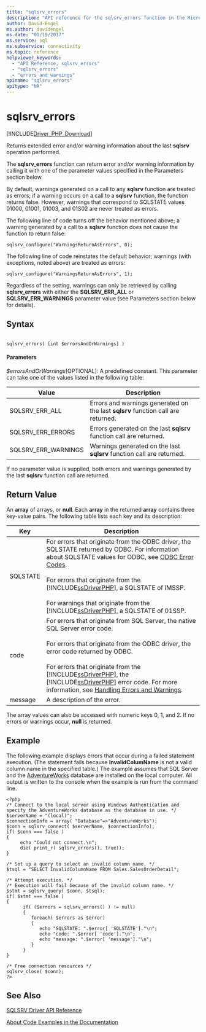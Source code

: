 ```yaml
---
title: "sqlsrv_errors"
description: "API reference for the sqlsrv_errors function in the Microsoft SQLSRV Driver for PHP for SQL Server."
author: David-Engel
ms.author: davidengel
ms.date: "01/19/2017"
ms.service: sql
ms.subservice: connectivity
ms.topic: reference
helpviewer_keywords:
  - "API Reference, sqlsrv_errors"
  - "sqlsrv_errors"
  - "errors and warnings"
apiname: "sqlsrv_errors"
apitype: "NA"
---
```

# sqlsrv_errors
[!INCLUDE[Driver_PHP_Download](../../includes/driver_php_download.md)]

Returns extended error and/or warning information about the last **sqlsrv** operation performed.  
  
The **sqlsrv_errors** function can return error and/or warning information by calling it with one of the parameter values specified in the Parameters section below.  
  
By default, warnings generated on a call to any **sqlsrv** function are treated as errors; if a warning occurs on a call to a **sqlsrv** function, the function returns false. However, warnings that correspond to SQLSTATE values 01000, 01001, 01003, and 01S02 are never treated as errors.  
  
The following line of code turns off the behavior mentioned above; a warning generated by a call to a **sqlsrv** function does not cause the function to return false:  
  
```  
sqlsrv_configure("WarningsReturnAsErrors", 0);  
```  
  
The following line of code reinstates the default behavior; warnings (with exceptions, noted above) are treated as errors:  
  
```  
sqlsrv_configure("WarningsReturnAsErrors", 1);  
```  
  
Regardless of the setting, warnings can only be retrieved by calling **sqlsrv_errors** with either the **SQLSRV_ERR_ALL** or **SQLSRV_ERR_WARNINGS** parameter value (see Parameters section below for details).  
  
## Syntax  
  
```  
  
sqlsrv_errors( [int $errorsAndOrWarnings] )  
```  
  
#### Parameters  
*$errorsAndOrWarnings*[OPTIONAL]: A predefined constant. This parameter can take one of the values listed in the following table:  
  
|Value|Description|  
|---------|---------------|  
|SQLSRV_ERR_ALL|Errors and warnings generated on the last **sqlsrv** function call are returned.|  
|SQLSRV_ERR_ERRORS|Errors generated on the last **sqlsrv** function call are returned.|  
|SQLSRV_ERR_WARNINGS|Warnings generated on the last **sqlsrv** function call are returned.|  
  
If no parameter value is supplied, both errors and warnings generated by the last **sqlsrv** function call are returned.  
  
## Return Value  
An **array** of arrays, or **null**. Each **array** in the returned **array** contains three key-value pairs. The following table lists each key and its description:  
  
|Key|Description|  
|-------|---------------|  
|SQLSTATE|For errors that originate from the ODBC driver, the SQLSTATE returned by ODBC. For information about SQLSTATE values for ODBC, see [ODBC Error Codes](../../odbc/reference/appendixes/appendix-a-odbc-error-codes.md).<br /><br />For errors that originate from the [!INCLUDE[ssDriverPHP](../../includes/ssdriverphp_md.md)], a SQLSTATE of IMSSP.<br /><br />For warnings that originate from the [!INCLUDE[ssDriverPHP](../../includes/ssdriverphp_md.md)], a SQLSTATE of 01SSP.|  
|code|For errors that originate from SQL Server, the native SQL Server error code.<br /><br />For errors that originate from the ODBC driver, the error code returned by ODBC.<br /><br />For errors that originate from the [!INCLUDE[ssDriverPHP](../../includes/ssdriverphp_md.md)], the [!INCLUDE[ssDriverPHP](../../includes/ssdriverphp_md.md)] error code. For more information, see [Handling Errors and Warnings](../../connect/php/handling-errors-and-warnings.md).|  
|message|A description of the error.|  
  
The array values can also be accessed with numeric keys 0, 1, and 2. If no errors or warnings occur, **null** is returned.  
  
## Example  
The following example displays errors that occur during a failed statement execution. (The statement fails because **InvalidColumName** is not a valid column name in the specified table.) The example assumes that SQL Server and the [AdventureWorks](https://github.com/Microsoft/sql-server-samples/tree/master/samples/databases/adventure-works) database are installed on the local computer. All output is written to the console when the example is run from the command line.  
  
```  
<?php  
/* Connect to the local server using Windows Authentication and   
specify the AdventureWorks database as the database in use. */  
$serverName = "(local)";  
$connectionInfo = array( "Database"=>"AdventureWorks");  
$conn = sqlsrv_connect( $serverName, $connectionInfo);  
if( $conn === false )  
{  
     echo "Could not connect.\n";  
     die( print_r( sqlsrv_errors(), true));  
}  
  
/* Set up a query to select an invalid column name. */  
$tsql = "SELECT InvalidColumnName FROM Sales.SalesOrderDetail";  
  
/* Attempt execution. */  
/* Execution will fail because of the invalid column name. */  
$stmt = sqlsrv_query( $conn, $tsql);  
if( $stmt === false )  
{  
      if( ($errors = sqlsrv_errors() ) != null)  
      {  
         foreach( $errors as $error)  
         {  
            echo "SQLSTATE: ".$error[ 'SQLSTATE']."\n";  
            echo "code: ".$error[ 'code']."\n";  
            echo "message: ".$error[ 'message']."\n";  
         }  
      }  
}  
  
/* Free connection resources */  
sqlsrv_close( $conn);  
?>  
```  
  
## See Also  
[SQLSRV Driver API Reference](../../connect/php/sqlsrv-driver-api-reference.md)

[About Code Examples in the Documentation](../../connect/php/about-code-examples-in-the-documentation.md)  
  
